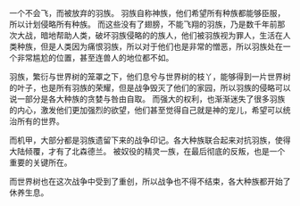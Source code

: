 
一个不会飞，而被放弃的羽族。
羽族自称神族，他们希望所有种族都能够臣服，所以计划侵略所有种族。
而这些没有了翅膀，不能飞翔的羽族，乃是数千年前那次大战，暗地帮助人类，破坏羽族侵略的的族人，他们被羽族视为罪人，生活在人类种族，但是人类因为痛恨羽族，所以对于他们也是非常的憎恶，所以羽族处在一个非常尴尬的位置，甚至连兽人的地位都不如。


羽族，繁衍与世界树的笼罩之下，他们息兮与世界树的枝丫，能够得到一片世界树的叶子，也是所有羽族的荣耀，但是战争毁灭了他们的家园，所以羽族的侵略可以说一部分是各大种族的贪婪与咎由自取。
而强大的权利，也渐渐迷失了很多羽族的内心，激发他们更加强烈的欲望，他们甚至觉得自己就是神的宠儿，希望可以统治所有的世界。

而机甲，大部分都是羽族遗留下来的战争印记。各大种族联合起来对抗羽族，使得大陆倾覆，才有了北森德兰。
被奴役的精灵一族，在最后彻底的反叛，也是一个重要的关键所在。

而世界树也在这次战争中受到了重创，所以战争也不得不结束，各大种族都开始了休养生息。

